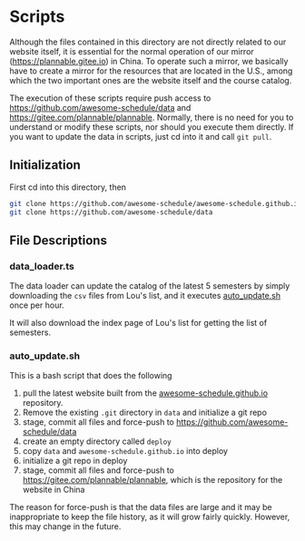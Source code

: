 # Scripts

Although the files contained in this directory are not directly related to our website itself, it is essential for the normal operation of our mirror (https://plannable.gitee.io) in China. To operate such a mirror, we basically have to create a mirror for the resources that are located in the U.S., among which the two important ones are the website itself and the course catalog.

The execution of these scripts require push access to https://github.com/awesome-schedule/data and https://gitee.com/plannable/plannable. Normally, there is no need for you to understand or modify these scripts, nor should you execute them directly. If you want to update the data in scripts, just cd into it and call `git pull`.

## Initialization

First cd into this directory, then

```bash
git clone https://github.com/awesome-schedule/awesome-schedule.github.io
git clone https://github.com/awesome-schedule/data
```

## File Descriptions

### data_loader.ts

The data loader can update the catalog of the latest 5 semesters by simply downloading the `csv` files from Lou's list, and it executes [auto_update.sh](./auto_update.sh) once per hour.

It will also download the index page of Lou's list for getting the list of semesters.

### auto_update.sh

This is a bash script that does the following

1. pull the latest website built from the [awesome-schedule.github.io](https://github.com/awesome-schedule/awesome-schedule.github.io) repository.
2. Remove the existing `.git` directory in `data` and initialize a git repo
3. stage, commit all files and force-push to https://github.com/awesome-schedule/data
4. create an empty directory called `deploy`
5. copy `data` and `awesome-schedule.github.io` into deploy
6. initialize a git repo in deploy
7. stage, commit all files and force-push to https://gitee.com/plannable/plannable, which is the repository for the website in China

The reason for force-push is that the data files are large and it may be inappropriate to keep the file history, as it will grow fairly quickly. However, this may change in the future.
